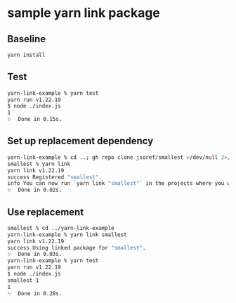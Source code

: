 # sample yarn link package

## Baseline

```sh
yarn install
```

## Test

```sh
yarn-link-example % yarn test
yarn run v1.22.19
$ node ./index.js
1
✨  Done in 0.15s.
```

## Set up replacement dependency

```sh
yarn-link-example % cd ..; gh repo clone jsoref/smallest >/dev/null 2>/dev/null; cd smallest
smallest % yarn link
yarn link v1.22.19
success Registered "smallest".
info You can now run `yarn link "smallest"` in the projects where you want to use this package and it will be used instead.
✨  Done in 0.02s.
```

## Use replacement

```sh
smallest % cd ../yarn-link-example
yarn-link-example % yarn link smallest
yarn link v1.22.19
success Using linked package for "smallest".
✨  Done in 0.03s.
yarn-link-example % yarn test
yarn run v1.22.19
$ node ./index.js
smallest 1
1
✨  Done in 0.28s.
```
